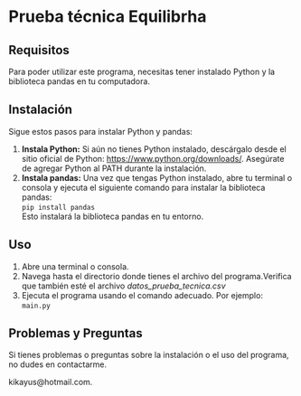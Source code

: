 <!DOCTYPE html>
<html>

<head>
    <h1>Prueba técnica Equilibrha</h1>
</head>

<body>

<h2>Requisitos</h2>

<p>Para poder utilizar este programa, necesitas tener instalado Python y la biblioteca pandas en tu computadora.</p>

<h2>Instalación</h2>

<p>Sigue estos pasos para instalar Python y pandas:</p>

<ol>
    <li><strong>Instala Python:</strong> Si aún no tienes Python instalado, descárgalo desde el sitio oficial de Python:
        <a href="https://www.python.org/downloads/">https://www.python.org/downloads/</a>. Asegúrate de agregar Python al
        PATH durante la instalación.</li>
    <li><strong>Instala pandas:</strong> Una vez que tengas Python instalado, abre tu terminal o consola y ejecuta el siguiente
        comando para instalar la biblioteca pandas:
        <br>
        <code>pip install pandas</code>
        <br>
        Esto instalará la biblioteca pandas en tu entorno.</li>
</ol>

<h2>Uso</h2>

<ol>
    <li>Abre una terminal o consola.</li>
    <li>Navega hasta el directorio donde tienes el archivo del programa.Verifica que también esté el archivo <i>datos_prueba_tecnica.csv</i></li>
    <li>Ejecuta el programa usando el comando adecuado. Por ejemplo:
        <br>
        <code>main.py</code>
        <br>
    </li>
</ol>


<h2>Problemas y Preguntas</h2>

<p>Si tienes problemas o preguntas sobre la instalación o el uso del programa, no dudes en contactarme.</p>

<p>kikayus@hotmail.com.</p>

</body>

</html>

